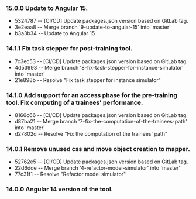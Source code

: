 ### 15.0.0 Update to Angular 15.
* 5324787 -- [CI/CD] Update packages.json version based on GitLab tag.
* 3e2eaa8 -- Merge branch '9-update-to-angular-15' into 'master'
* b3a3b34 -- Update to Angular 15
### 14.1.1 Fix task stepper for post-training tool.
* 7c3ec53 -- [CI/CD] Update packages.json version based on GitLab tag.
* 4d53993 -- Merge branch '8-fix-task-stepper-for-instance-simulator' into 'master'
* 21e898b -- Resolve "Fix task stepper for instance simulator"
### 14.1.0 Add support for an access phase for the pre-training tool. Fix computing of a trainees' performance.
* 8166c66 -- [CI/CD] Update packages.json version based on GitLab tag.
* d87ba21 -- Merge branch '7-fix-the-computation-of-the-trainees-path' into 'master'
* d27802d -- Resolve "Fix the computation of the trainees' path"
### 14.0.1 Remove unused css and move object creation to mapper.
* 52762e5 -- [CI/CD] Update packages.json version based on GitLab tag.
* 22d6dde -- Merge branch '4-refactor-model-simulator' into 'master'
* 77c31f1 -- Resolve "Refactor model simulator"
### 14.0.0 Angular 14 version of the tool.
